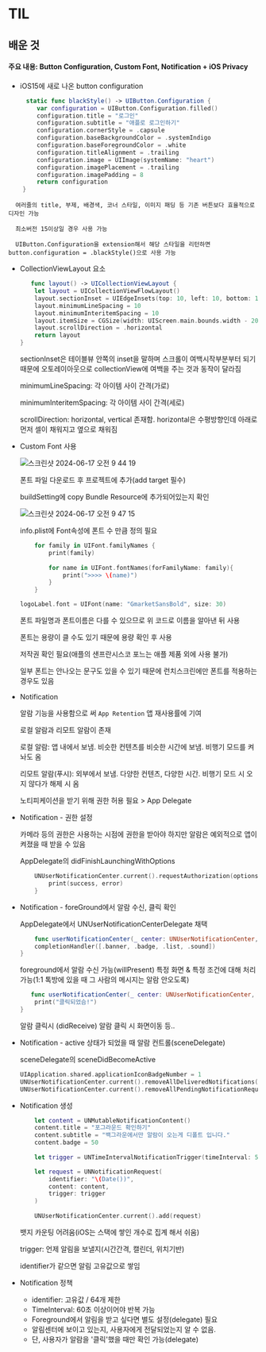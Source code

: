 # TIL

## 배운 것

#### 주요 내용: Button Configuration, Custom Font, Notification + iOS Privacy

* iOS15에 새로 나온 button configuration

```swift
     static func blackStyle() -> UIButton.Configuration {
        var configuration = UIButton.Configuration.filled()
        configuration.title = "로그인"
        configuration.subtitle = "애플로 로그인하기"
        configuration.cornerStyle = .capsule
        configuration.baseBackgroundColor = .systemIndigo
        configuration.baseForegroundColor = .white
        configuration.titleAlignment = .trailing
        configuration.image = UIImage(systemName: "heart")
        configuration.imagePlacement = .trailing
        configuration.imagePadding = 8
        return configuration
    }
```
      여러줄의 title, 부제, 배경색, 코너 스타일, 이미지 패딩 등 기존 버튼보다 효율적으로 디자인 가능
  
      최소버전 15이상일 경우 사용 가능
  
      UIButton.Configuration을 extension해서 해당 스타일을 리턴하면 button.configuration = .blackStyle()으로 사용 가능
  
* CollectionViewLayout 요소

    ```swift
       func layout() -> UICollectionViewLayout {
        let layout = UICollectionViewFlowLayout()
        layout.sectionInset = UIEdgeInsets(top: 10, left: 10, bottom: 10, right: 0)
        layout.minimumLineSpacing = 10 
        layout.minimumInteritemSpacing = 10
        layout.itemSize = CGSize(width: UIScreen.main.bounds.width - 20, height: 80)
        layout.scrollDirection = .horizontal
        return layout
    }
    ```

    sectionInset은 테이블뷰 안쪽의 inset을 말하며 스크롤이 여백시작부분부터 되기 때문에 오토레이아웃으로 collectionView에 여백을 주는 것과 동작이 달라짐

    minimumLineSpacing: 각 아이템 사이 간격(가로)
    
    minimumInteritemSpacing: 각 아이템 사이 간격(세로)

    scrollDirection: horizontal, vertical 존재함. horizontal은 수평방향인데 아래로 먼저 셀이 채워지고 옆으로 채워짐

* Custom Font 사용
  
    ![스크린샷 2024-06-17 오전 9 44 19](https://github.com/dream7739/TIL/assets/24262395/b13cf40b-41b6-4272-86b8-15dc8aabc792)

    폰트 파일 다운로드 후 프로젝트에 추가(add target 필수)

    buildSetting에 copy Bundle Resource에 추가되어있는지 확인

    ![스크린샷 2024-06-17 오전 9 47 15](https://github.com/dream7739/TIL/assets/24262395/ca89f30b-f96c-47a2-8556-4c650ac251f0)

    info.plist에 Font속성에 폰트 수 만큼 정의 필요

    ```swift
        for family in UIFont.familyNames {
            print(family)
            
            for name in UIFont.fontNames(forFamilyName: family){
                print(">>>> \(name)")
            }
        }

    logoLabel.font = UIFont(name: "GmarketSansBold", size: 30)

    ```

    폰트 파일명과 폰트이름은 다를 수 있으므로 위 코드로 이름을 알아낸 뒤 사용

    폰트는 용량이 클 수도 있기 때문에 용량 확인 후 사용

    저작권 확인 필요(애플의 샌프란시스코 포느는 애플 제품 외에 사용 불가)

    일부 폰트는 안나오는 문구도 있을 수 있기 때문에 런치스크린에만 폰트를 적용하는 경우도 있음


* Notification

    알람 기능을 사용함으로 써 `App Retention` 앱 재사용률에 기여

    로컬 알람과 리모트 알람이 존재

    로컬 알람: 앱 내에서 보냄. 비슷한 컨텐츠를 비슷한 시간에 보냄. 비행기 모드를 켜놔도 옴

    리모트 알람(푸시): 외부에서 보냄. 다양한 컨텐츠, 다양한 시간. 비행기 모드 시 오지 않다가 해제 시 옴

    노티피케이션을 받기 위해 권한 허용 필요 > App Delegate

* Notification - 권한 설정

    카메라 등의 권한은 사용하는 시점에 권한을 받아야 하지만 알람은 예외적으로 앱이 켜졌을 때 받을 수 있음

    AppDelegate의 didFinishLaunchingWithOptions

    ```swift
        UNUserNotificationCenter.current().requestAuthorization(options: [.alert, .sound, .badge]) { success, error in
            print(success, error)
        }
    ```

* Notification - foreGround에서 알람 수신, 클릭 확인

    AppDelegate에서 UNUserNotificationCenterDelegate 채택

    ```swift
        func userNotificationCenter(_ center: UNUserNotificationCenter, willPresent notification: UNNotification, withCompletionHandler completionHandler: @escaping (UNNotificationPresentationOptions) -> Void) {
        completionHandler([.banner, .badge, .list, .sound]) 
    }
    ```
    
    foreground에서 알람 수신 가능(willPresent)
    특정 화면 & 특정 조건에 대해 처리가능(1:1 톡방에 있을 때 그 사람의 메시지는 알람 안오도록)

    
    ```swift
       func userNotificationCenter(_ center: UNUserNotificationCenter, didReceive response: UNNotificationResponse, withCompletionHandler completionHandler: @escaping () -> Void) {
        print("클릭되었슴!")
    }
    ```

    알람 클릭시 (didReceive) 
    알람 클릭 시 화면이동 등..

* Notification - active 상태가 되었을 때 알람 컨트롤(sceneDelegate)
    
    sceneDelegate의 sceneDidBecomeActive

    ```swift
    UIApplication.shared.applicationIconBadgeNumber = 1
    UNUserNotificationCenter.current().removeAllDeliveredNotifications()
    UNUserNotificationCenter.current().removeAllPendingNotificationRequests()
    ```

* Notification 생성 
    ```swift
        let content = UNMutableNotificationContent()
        content.title = "포그라운드 확인하기"
        content.subtitle = "백그라운에서만 알람이 오는게 디폴트 입니다."
        content.badge = 50
        
        let trigger = UNTimeIntervalNotificationTrigger(timeInterval: 5, repeats: false)

        let request = UNNotificationRequest(
            identifier: "\(Date())", 
            content: content,
            trigger: trigger
        )
        
        UNUserNotificationCenter.current().add(request)
    ```

    뱃지 카운팅 어려움(iOS는 스택에 쌓인 개수로 집계 해서 쉬움)

    trigger: 언제 알림을 보낼지(시간간격, 캘린더, 위치기반)

    identifier가 같으면 알림 고유값으로 쌓임

* Notification 정책
    - identifier: 고유값 / 64개 제한
    - TimeInterval: 60초 이상이어야 반복 가능
    - Foreground에서 알림을 받고 싶다면 별도 설정(delegate) 필요
    - 알림센터에 보이고 있는지, 사용자에게 전달되었는지 알 수 없음.
    - 단, 사용자가 알람을 '클릭'했을 때만 확인 가능(delegate)

